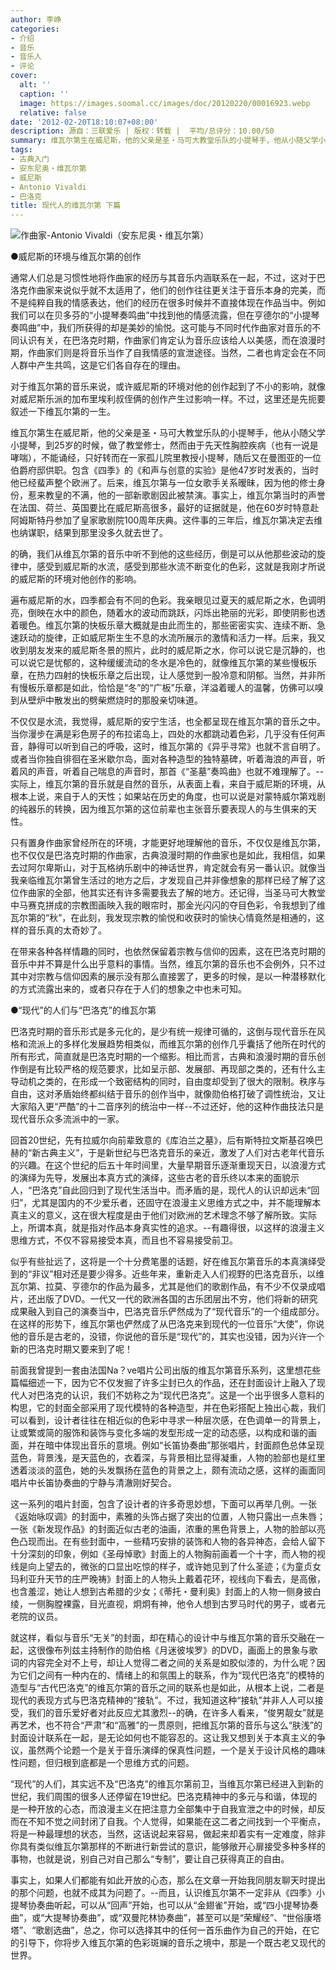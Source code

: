```yaml
---
author: 李峥
categories:
- 介绍
- 音乐
- 音乐人
- 评论
cover:
  alt: ''
  caption: ''
  image: https://images.soomal.cc/images/doc/20120220/00016923.webp
  relative: false
date: '2012-02-20T18:10:07+08:00'
description: 源自：三联爱乐 | 版权：转载 |  平均/总评分：10.00/50
summary: 维瓦尔第生在威尼斯，他的父亲是圣・马可大教堂乐队的小提琴手，他从小随父学小提琴，到25岁的时候，做了教堂修士，然而由于先天性胸腔疾病（也有一说是哮喘），不能诵经，只好转而在一家孤儿院里教授小提琴，随后又在曼图亚的一位伯爵府邸供职。包含《四季》的《和声与创意的实验》是他47岁时发表的，当时他已经蜚声整个欧洲了……
tags:
- 古典入门
- 安东尼奥・维瓦尔第
- 威尼斯
- Antonio Vivaldi
- 巴洛克
title: 现代人的维瓦尔第 下篇
---
```


![作曲家-Antonio Vivaldi（安东尼奥・维瓦尔第）](https://images.soomal.cc/images/doc/20120220/00016923.webp)



●威尼斯的环境与维瓦尔第的创作

通常人们总是习惯性地将作曲家的经历与其音乐内涵联系在一起，不过，这对于巴洛克作曲家来说似乎就不太适用了，他们的创作往往更关注于音乐本身的完美，而不是纯粹自我的情感表达，他们的经历在很多时候并不直接体现在作品当中。例如我们可以在贝多芬的“小提琴奏鸣曲”中找到他的情感流露，但在亨德尔的“小提琴奏鸣曲”中，我们所获得的却是美妙的愉悦。这可能与不同时代作曲家对音乐的不同认识有关，在巴洛克时期，作曲家们肯定认为音乐应该给人以美感，而在浪漫时期，作曲家们则是将音乐当作了自我情感的宣泄途径。当然，二者也肯定会在不同人群中产生共鸣，这是它们各自存在的理由。

对于维瓦尔第的音乐来说，或许威尼斯的环境对他的创作起到了不小的影响，就像对威尼斯乐派的加布里埃利叔侄俩的创作产生过影响一样。不过，这里还是先扼要叙述一下维瓦尔第的一生。

维瓦尔第生在威尼斯，他的父亲是圣・马可大教堂乐队的小提琴手，他从小随父学小提琴，到25岁的时候，做了教堂修士，然而由于先天性胸腔疾病（也有一说是哮喘），不能诵经，只好转而在一家孤儿院里教授小提琴，随后又在曼图亚的一位伯爵府邸供职。包含《四季》的《和声与创意的实验》是他47岁时发表的，当时他已经蜚声整个欧洲了。后来，维瓦尔第与一位女歌手关系暧昧，因为他的修士身份，惹来教皇的不满，他的一部新歌剧因此被禁演。事实上，维瓦尔第当时的声誉在法国、荷兰、英国要比在威尼斯高很多，最好的证据就是，他在60岁时特意赴阿姆斯特丹参加了皇家歌剧院100周年庆典。这件事的三年后，维瓦尔第决定去维也纳谋职，结果到那里没多久就去世了。

的确，我们从维瓦尔第的音乐中听不到他的这些经历，倒是可以从他那些波动的旋律中，感受到威尼斯的水流，感受到那些水流不断变化的色彩，这就是我刚才所说的威尼斯的环境对他创作的影响。

遍布威尼斯的水，四季都会有不同的色彩。我亲眼见过夏天的威尼斯之水，色调明亮，倒映在水中的颜色，随着水的波动而跳跃，闪烁出艳丽的光彩，即使阴影也透着暖色。维瓦尔第的快板乐章大概就是由此而生的，那些密密实实、连续不断、急速跃动的旋律，正如威尼斯生生不息的水流所展示的激情和活力一样。后来，我又收到朋友发来的威尼斯冬景的照片，此时的威尼斯之水，你可以说它是沉静的，也可以说它是忧郁的，这种缓缓流动的冬水是冷色的，就像维瓦尔第的某些慢板乐章，在热力四射的快板乐章之后出现，让人感觉到一股冷意和阴郁。当然，并非所有慢板乐章都是如此，恰恰是“冬”的“广板”乐章，洋溢着暖人的温馨，仿佛可以嗅到从壁炉中散发出的劈柴燃烧时的那股亲切味道。

不仅仅是水流，我觉得，威尼斯的安宁生活，也全都呈现在维瓦尔第的音乐之中。当你漫步在满是彩色房子的布拉诺岛上，四处的水都跳动着色彩，几乎没有任何声音，静得可以听到自己的呼吸，这时，维瓦尔第的《异乎寻常》也就不言自明了。或者当你独自徘徊在圣米歇尔岛，面对各种造型的独特墓碑，听着海浪的声音，听着风的声音，听着自己喘息的声音时，那首《“圣墓”奏鸣曲》也就不难理解了。--实际上，维瓦尔第的音乐就是自然的音乐，从表面上看，来自于威尼斯的环境，从根本上说，来自于人的天性；如果站在历史的角度，也可以说是对蒙特威尔第戏剧的纯器乐的转换，因为维瓦尔第的这位前辈也主张音乐要表现人的与生俱来的天性。

只有置身作曲家曾经所在的环境，才能更好地理解他的音乐，不仅仅是维瓦尔第，也不仅仅是巴洛克时期的作曲家，古典浪漫时期的作曲家也是如此，我相信，如果去过阿尔卑斯山，对于瓦格纳乐剧中的神话世界，肯定就会有另一番认识。就像当我亲临维瓦尔第曾生活过的地方之后，才发现自己并非像想象的那样已经了解了这位作曲家的全部，他其实还有许多需要我去了解的地方。还记得，当圣马可大教堂中马赛克拼成的宗教图画映入我的眼帘时，那金光闪闪的夺目色彩，令我想到了维瓦尔第的“秋”，在此刻，我发现宗教的愉悦和收获时的愉快心情竟然是相通的，这样的音乐真的太奇妙了。

在带来各种各样情趣的同时，也依然保留着宗教与信仰的因素，这在巴洛克时期的音乐中并不算是什么出乎意料的事情。当然，维瓦尔第的音乐也不会例外，只不过其中对宗教与信仰因素的展示没有那么直接罢了，更多的时候，是以一种潜移默化的方式流露出来的，或者只存在于人们的想象之中也未可知。

●“现代”的人们与“巴洛克”的维瓦尔第

巴洛克时期的音乐形式是多元化的，是少有统一规律可循的，这倒与现代音乐在风格和流派上的多样化发展趋势相类似，而维瓦尔第的创作几乎囊括了他所在时代的所有形式，简直就是巴洛克时期的一个缩影。相比而言，古典和浪漫时期的音乐创作倒是有比较严格的规范要求，比如呈示部、发展部、再现部之类的，还有什么主导动机之类的，在形成一个致密结构的同时，自由度却受到了很大的限制。秩序与自由，这对矛盾始终都纠结于音乐的创作当中，就像勋伯格打破了调性统治，又让大家陷入更“严酷”的十二音序列的统治中一样--不过还好，他的这种作曲技法只是现代音乐众多流派中的一家。

回首20世纪，先有拉威尔向前辈致意的《库泊兰之墓》，后有斯特拉文斯基召唤巴赫的“新古典主义”，于是新世纪与巴洛克音乐的亲近，激发了人们对古老年代音乐的兴趣。在这个世纪的后五十年时间里，大量早期音乐逐渐重现天日，以浪漫方式的演绎为先导，发展出本真方式的演绎，这些古老的音乐终以本来的面貌示人，“巴洛克”自此回归到了现代生活当中。而矛盾的是，现代人的认识却远未“回归”，尤其是国内的不少爱乐者，还固守在浪漫主义思维方式之中，并不能理解本真主义的意义，这在很大程度是由于他们对欧洲的艺术理念不够了解所致。实际上，所谓本真，就是指对作品本身真实性的追求。--有趣得很，以这样的浪漫主义思维方式，不仅不容易接受本真，而且也不容易接受前卫。

似乎有些扯远了，这将是一个十分费笔墨的话题，好在维瓦尔第音乐的本真演绎受到的“非议”相对还是要少得多。近些年来，重新走入人们视野的巴洛克音乐，以维瓦尔第、拉莫、亨德尔的作品为最多，尤其是他们的歌剧作品，有不少不仅录成唱片，还出版了DVD。一代又一代的欧洲各国的古乐团层出不穷，他们将新的研究成果融入到自己的演奏当中，巴洛克音乐俨然成为了“现代音乐”的一个组成部分。在这样的形势下，维瓦尔第也俨然成了从巴洛克来到现代的一位音乐“大使”，你说他的音乐是古老的，没错，你说他的音乐是“现代”的，其实也没错，因为兴许一个新的巴洛克时期又要来到了呢！

前面我曾提到一套由法国Na？ve唱片公司出版的维瓦尔第音乐系列，这里想花些篇幅细述一下，因为它不仅发掘了许多尘封已久的作品，还在封面设计上融入了现代人对巴洛克的认识，我们不妨称之为“现代巴洛克”。这是一个出乎很多人意料的构思，它的封面全部采用了现代模特的各种造型，并在色彩搭配上独出心裁，我们可以看到，设计者往往在相近似的色彩中寻求一种层次感，在色调单一的背景上，让或繁或简的服饰和装饰与变化多端的发型形成一定的动态感，以构成和谐的画面，并在暗中体现出音乐的意境。例如“长笛协奏曲”那张唱片，封面颜色总体呈现蓝色，背景浅，是天蓝色的，衣着深，与背景相比显得凝重，人物的脸部也是红里透着淡淡的蓝色，她的头发飘扬在蓝色的背景之上，颇有流动之感，这样的画面同唱片中长笛协奏曲的宁静与清澈刚好契合。

这一系列的唱片封面，包含了设计者的许多奇思妙想，下面可以再举几例。一张《返始咏叹调》的封面中，素雅的头饰占据了突出的位置，人物只露出一点朱唇；一张《新发现作品》的封面近似古老的油画，浓重的黑色背景上，人物的脸部以亮色凸现而出。在有些封面中，一些精巧安排的装饰和人物的各异神态，会给人留下十分深刻的印象，例如《圣母悼歌》封面上的人物胸前画着一个十字，而人物的视线是向上望去的，微张的口显出吃惊的样子，或许她见到了什么圣迹；《为童贞女玛利亚升天节的庄严晚祷》封面上的人物头上戴着花环，视线向下看去，是高傲，也含羞涩，她让人想到古希腊的少女；《蒂托・曼利奥》封面上的人物一侧身披白绫，一侧胸膛裸露，目光直视，炯炯有神，他令人想到古罗马时代的男子，或者元老院的议员。

就这样，看似与音乐“无关”的封面，却在精心的设计中与维瓦尔第的音乐交融在一起，这很像布列兹主持制作的勋伯格《月迷彼埃罗》的DVD，画面上的景象与歌词的内容完全对不上号，却让人觉得二者之间的关系是如胶似漆的，为什么呢？因为它们之间有一种内在的、情绪上的和氛围上的联系，作为“现代巴洛克”的模特的造型与“古代巴洛克”的维瓦尔第的音乐之间的联系也是如此，从根本上说，二者是现代的表现方式与巴洛克精神的“接轨”。不过，我知道这种“接轨”并非人人可以接受，我们的音乐爱好者对此反应尤其激烈--的确，在许多人看来，“俊男靓女”就是再艺术，也不符合“严肃”和“高雅”的一贯原则，把维瓦尔第的音乐与这么“肤浅”的封面设计联系在一起，是无论如何也不能容忍的。这让我又想到关于本真主义的争议，虽然两个论题一个是关于音乐演绎的保真性问题，一个是关于设计风格的趣味性问题，但归根到底都是一个思维方式的问题。

“现代”的人们，其实远不及“巴洛克”的维瓦尔第前卫，当维瓦尔第已经进入到新的世纪，我们周围的很多人还停留在19世纪。巴洛克精神中的多元与和谐，体现的是一种开放的心态，而浪漫主义在把注意力全部集中于自我宣泄之中的时候，却反而在不知不觉之间封闭了自我。个人觉得，如果能在这二者之间找到一个平衡点，将是一种最理想的状态，当然，这话说起来容易，做起来却着实有一定难度，除非你具有类似维瓦尔第那样的不断进行新尝试的意识，能够敞开心扉接受多种多样的事物，也就是说，别自己对自己那么“专制”，要让自己获得真正的自由。

事实上，如果人们都能有如此开放的心态，那么在文章一开始我同朋友聊天时提出的那个问题，也就不成其为问题了。--而且，认识维瓦尔第不一定非从《四季》小提琴协奏曲听起，可以从“回声”开始，也可以从“金翅雀”开始，或“四小提琴协奏曲”，或“大提琴协奏曲”，或“双曼陀林协奏曲”，甚至可以是“荣耀经”、“世俗康塔塔”、“歌剧选曲”，总之，你可以选择其中的任何一首乐曲作为自己的开始，在它的引导下，你将步入维瓦尔第的色彩斑斓的音乐之境中，那是一个既古老又现代的世界。